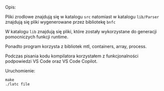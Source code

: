 Opis:

Pliki zrodlowe znajdują się w katalogu `src` natomiast w katalogu `lib/Parser` znajdują się pliki wygenerowane przez bibliotekę `bnfc`

W katalogu `lib` znajdują się pliki, które zostały wykorzystane do generacji pomocniczych
funkcji runtime.

Ponadto program korzysta z bibliotek mtl, containers, array, process. 

Podczas pisania kodu kompilatora korzystałem z funkcjonalności podpowiedzi VS Code oraz
VS Code Copilot.

Uruchomienie:
```
make
./latc file
```
